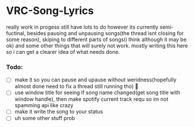 # VRC-Song-Lyrics

really work in progess still have lots to do however its currently semi-fuctinal, besides pausing and unpausing songs(the thread isnt closing for some reason), skiping to different parts of songs(i think although it may be ok) and some other things that will surely not work. mostly writing this here so i can get a clearer idea of what needs done.

### Todo:
- [ ] make it so you can pause and upause without weridness(hopefully almost done need to fix a thread still running tho) :tada:
- [ ] use window title for seeing if song name changed(get song title with window handle), then make spotify current track requ so im not spamming api like crazy
- [ ] make it write the song to your status
- [ ] uh some other stuff prob
